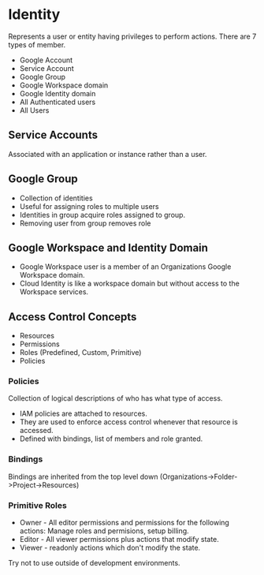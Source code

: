 # Identity 

Represents a user or entity having privileges to perform actions. There are 7 types of member.

- Google Account
- Service Account
- Google Group
- Google Workspace domain
- Google Identity domain
- All Authenticated users
- All Users

## Service Accounts

Associated with an application or instance rather than a user.

## Google Group

- Collection of identities
- Useful for assigning roles to multiple users
- Identities in group acquire roles assigned to group.
- Removing user from group removes role

## Google Workspace and Identity Domain

- Google Workspace user is a member of an Organizations Google Workspace domain.
- Cloud Identity is like a workspace domain but without access to the Workspace services.

## Access Control Concepts

- Resources
- Permissions
- Roles (Predefined, Custom, Primitive)
- Policies

### Policies

Collection of logical descriptions of who has what type of access.
 - IAM policies are attached to resources.
 - They are used to enforce access control whenever that resource is accessed.
 - Defined with bindings, list of members and role granted.

 ### Bindings

 Bindings are inherited from the top level down (Organizations->Folder->Project->Resources)

 ### Primitive Roles

 - Owner - All editor permissions and permissions for the following actions: Manage roles and permisions, setup billing.
 - Editor - All viewer permissions plus actions that modify state.
 - Viewer - readonly actions which don't modify the state.

 Try not to use outside of development environments.